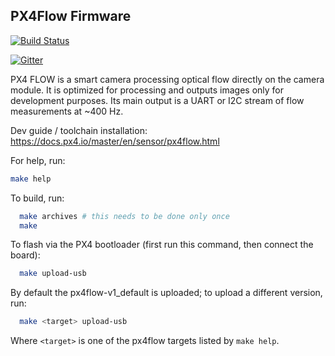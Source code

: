 ## PX4Flow Firmware

[![Build Status](https://travis-ci.org/PX4/Flow.svg?branch=master)](https://travis-ci.org/PX4/Flow)

[![Gitter](https://badges.gitter.im/Join%20Chat.svg)](https://gitter.im/PX4/Firmware?utm_source=badge&utm_medium=badge&utm_campaign=pr-badge&utm_content=badge)

PX4 FLOW is a smart camera processing optical flow directly on the camera module. It is optimized for processing and outputs images only for development purposes. Its main output is a UART or I2C stream of flow measurements at ~400 Hz.

Dev guide / toolchain installation:
https://docs.px4.io/master/en/sensor/px4flow.html

For help, run:

```bash
make help
```

To build, run:
```bash
  make archives # this needs to be done only once
  make
```

To flash via the PX4 bootloader (first run this command, then connect the board):
```bash
  make upload-usb
```

By default the px4flow-v1_default is uploaded; to upload a different version, run:

```bash
  make <target> upload-usb
```
Where `<target>` is one of the px4flow targets listed by `make help`.
